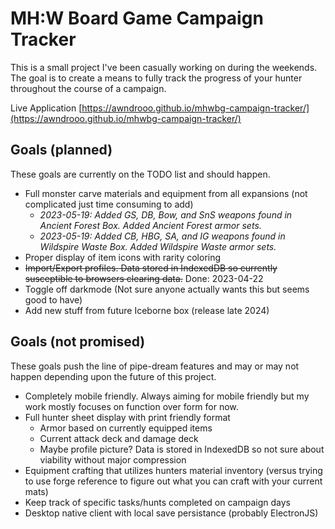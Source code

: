 # MH:W Board Game Campaign Tracker

This is a small project I've been casually working on during the weekends. The
goal is to create a means to fully track the progress of your hunter throughout
the course of a campaign.

Live Application [https://awndrooo.github.io/mhwbg-campaign-tracker/](https://awndrooo.github.io/mhwbg-campaign-tracker/)

## Goals (planned)
These goals are currently on the TODO list and should happen.
- Full monster carve materials and equipment from all expansions (not complicated just time consuming to add)
  - *2023-05-19: Added GS, DB, Bow, and SnS weapons found in Ancient Forest Box. Added Ancient Forest armor sets.*
  - *2023-05-19: Added CB, HBG, SA, and IG weapons found in Wildspire Waste Box. Added Wildspire Waste armor sets.*
- Proper display of item icons with rarity coloring
- ~~Import/Export profiles. Data stored in IndexedDB so currently susceptible to browsers clearing data.~~ Done: 2023-04-22
- Toggle off darkmode (Not sure anyone actually wants this but seems good to have)
- Add new stuff from future Iceborne box (release late 2024)

## Goals (not promised)
These goals push the line of pipe-dream features and may or may not happen depending upon the future of this project.
- Completely mobile friendly. Always aiming for mobile friendly but my work mostly focuses on function over form for now.
- Full hunter sheet display with print friendly format
    - Armor based on currently equipped items
    - Current attack deck and damage deck
    - Maybe profile picture? Data is stored in IndexedDB so not sure about viability without major compression
- Equipment crafting that utilizes hunters material inventory (versus trying to use forge reference to figure out what you can craft with your current mats)
- Keep track of specific tasks/hunts completed on campaign days
- Desktop native client with local save persistance (probably ElectronJS)